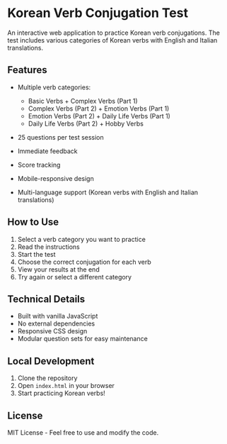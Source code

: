 # Korean Verb Conjugation Test

An interactive web application to practice Korean verb conjugations. The test includes various categories of Korean verbs with English and Italian translations.

## Features

- Multiple verb categories:
  - Basic Verbs + Complex Verbs (Part 1)
  - Complex Verbs (Part 2) + Emotion Verbs (Part 1)
  - Emotion Verbs (Part 2) + Daily Life Verbs (Part 1)
  - Daily Life Verbs (Part 2) + Hobby Verbs

- 25 questions per test session
- Immediate feedback
- Score tracking
- Mobile-responsive design
- Multi-language support (Korean verbs with English and Italian translations)

## How to Use

1. Select a verb category you want to practice
2. Read the instructions
3. Start the test
4. Choose the correct conjugation for each verb
5. View your results at the end
6. Try again or select a different category

## Technical Details

- Built with vanilla JavaScript
- No external dependencies
- Responsive CSS design
- Modular question sets for easy maintenance

## Local Development

1. Clone the repository
2. Open `index.html` in your browser
3. Start practicing Korean verbs!

## License

MIT License - Feel free to use and modify the code. 